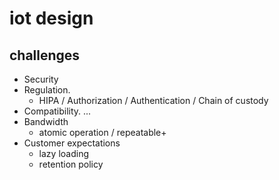 # iot design

## challenges
* Security
* Regulation.
    * HIPA / Authorization / Authentication / Chain of custody
* Compatibility. ...
* Bandwidth
    * atomic operation / repeatable+
* Customer expectations
    * lazy loading
    * retention policy
